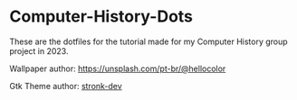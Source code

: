 # Computer-History-Dots

These are the dotfiles for the tutorial made for my Computer History group project in 2023.

Wallpaper author: https://unsplash.com/pt-br/@hellocolor

Gtk Theme author: [stronk-dev](https://github.com/stronk-dev)
